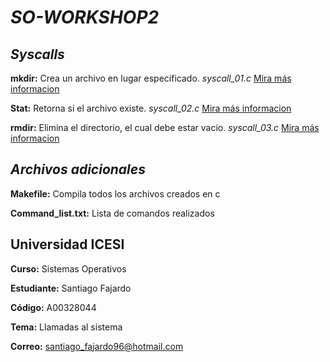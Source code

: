 # *SO-WORKSHOP2*

## *Syscalls*

**mkdir:** Crea un archivo en lugar especificado. *syscall_01.c* [Mira más informacion](https://www.unix.com/man-page/centos/2/mkdir/)

**Stat:** Retorna si el archivo existe.  *syscall_02.c* [Mira más informacion](https://www.unix.com/man-page/centos/2/stat/)

**rmdir:** Elimina el directorio, el cual debe estar vacio. *syscall_03.c* [Mira más informacion](https://www.unix.com/man-page/centos/2/rmdir/)

## *Archivos adicionales*

**Makefile:** Compila todos los archivos creados en c

**Command_list.txt:** Lista de comandos realizados

## **Universidad ICESI**

**Curso:** Sistemas Operativos  

**Estudiante:** Santiago Fajardo 

**Código:** A00328044

**Tema:** Llamadas al sistema

**Correo:** santiago_fajardo96@hotmail.com

